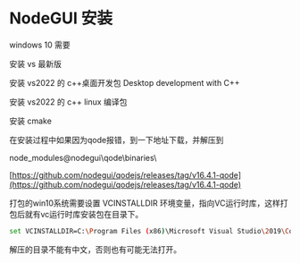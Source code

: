 # NodeGUI 安装

windows 10 需要

安装 vs 最新版

安装 vs2022 的 c++桌面开发包 Desktop development with C++

安装 vs2022 的 c++  linux 编译包

安装 cmake

在安装过程中如果因为qode报错，到一下地址下载，并解压到 

node_modules\@nodegui\qode\binaries\

[https://github.com/nodegui/qodejs/releases/tag/v16.4.1-qode](https://github.com/nodegui/qodejs/releases/tag/v16.4.1-qode)

打包的win10系统需要设置 VCINSTALLDIR 环境变量，指向VC运行时库，这样打包后就有vc运行时库安装包在目录下。

```bash
set VCINSTALLDIR=C:\Program Files (x86)\Microsoft Visual Studio\2019\Community\VC
```

解压的目录不能有中文，否则也有可能无法打开。